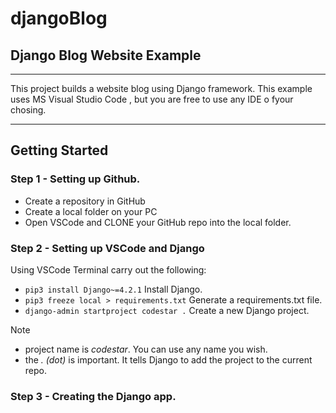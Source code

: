 # djangoBlog

## Django Blog Website Example

<hr>

This project builds a website blog using Django framework.
This example uses MS Visual Studio Code , but you are free to use any IDE o fyour chosing.

<hr>

## Getting Started

### Step 1 - Setting up Github.

- Create a repository in GitHub
- Create a local folder on your PC
- Open VSCode and CLONE your GitHub repo into the local folder.

### Step 2 - Setting up VSCode and Django

Using VSCode Terminal carry out the following:

- `pip3 install Django~=4.2.1` Install Django.
- `pip3 freeze local > requirements.txt` Generate a requirements.txt file.
- `django-admin startproject codestar .` Create a new Django project.

> [!NOTE]

- project name is _codestar_. You can use any name you wish.
- the _. (dot)_ is important. It tells Django to add the project to the current repo.

### Step 3 - Creating the Django app.
